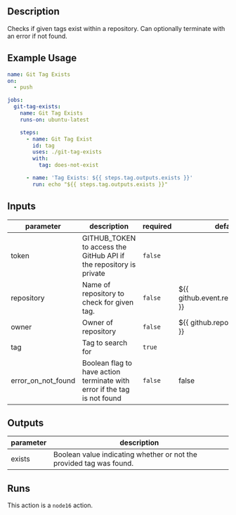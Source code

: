 <!-- action-docs-description -->
## Description

Checks if given tags exist within a repository. Can optionally terminate with an error if not found.


<!-- action-docs-description -->

## Example Usage

```yaml
name: Git Tag Exists
on:
  - push

jobs:
  git-tag-exists:
    name: Git Tag Exists
    runs-on: ubuntu-latest

    steps:
      - name: Git Tag Exist
        id: tag
        uses: ./git-tag-exists
        with:
          tag: does-not-exist

      - name: 'Tag Exists: ${{ steps.tag.outputs.exists }}'
        run: echo "${{ steps.tag.outputs.exists }}"
```

<!-- action-docs-inputs -->
## Inputs

| parameter | description | required | default |
| - | - | - | - |
| token | GITHUB_TOKEN to access the GitHub API if the repository is private | `false` |  |
| repository | Name of repository to check for given tag. | `false` | ${{ github.event.repository.name }} |
| owner | Owner of repository | `false` | ${{ github.repository_owner }} |
| tag | Tag to search for | `true` |  |
| error_on_not_found | Boolean flag to have action terminate with error if the tag is not found | `false` | false |



<!-- action-docs-inputs -->

<!-- action-docs-outputs -->
## Outputs

| parameter | description |
| - | - |
| exists | Boolean value indicating whether or not the provided tag was found. |



<!-- action-docs-outputs -->

<!-- action-docs-runs -->
## Runs

This action is a `node16` action.


<!-- action-docs-runs -->
